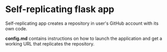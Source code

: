 # Self-replicating flask app
Self-replicating app creates a repository in user's GitHub account with its own code.

<b>config.md</b> contains instructions on how to launch the application and get a working URL that replicates the repository.